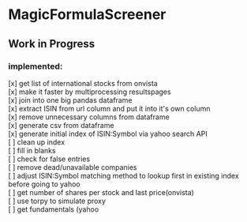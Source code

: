 # MagicFormulaScreener
 
## Work in Progress

### implemented: 
[x] get list of international stocks from onvista  
[x] make it faster by multiprocessing resultspages  
[x] join into one big pandas dataframe  
[x] extract ISIN from url column and put it into it's own column  
[x] remove unnecessary columns from dataframe  
[x] generate csv from dataframe  
[x] generate initial index of ISIN:Symbol via yahoo search API  
[ ] clean up index  
[ ] fill in blanks  
[ ] check for false entries  
[ ] remove dead/unavailable companies  
[ ] adjust ISIN:Symbol matching method to lookup first in existing index before going to yahoo  
[ ] get number of shares per stock and last price(onvista)  
[ ] use torpy to simulate proxy  
[ ] get fundamentals (yahoo  
